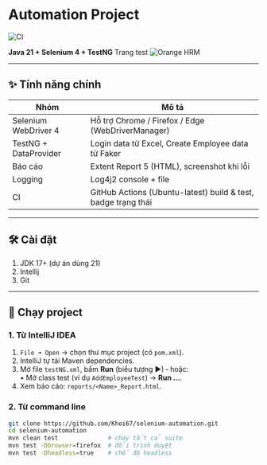 # Automation Project
![CI](https://github.com/Khoi67/selenium-automation/actions/workflows/ui-tests.yml/badge.svg)

**Java 21 + Selenium 4 + TestNG**
Trang test ![Orange HRM](https://opensource-demo.orangehrmlive.com/web/index.php/auth/login)

---

## ✨ Tính năng chính
| Nhóm | Mô tả |
|------|-------|
| Selenium WebDriver 4 | Hỗ trợ Chrome / Firefox / Edge (WebDriverManager) |
| TestNG + DataProvider | Login data từ Excel, Create Employee data từ Faker |
| Báo cáo | Extent Report 5 (HTML), screenshot khi lỗi |
| Logging | Log4j2 console + file |
| CI | GitHub Actions (Ubuntu-latest) build & test, badge trạng thái |

---

## 🛠 Cài đặt

1. JDK 17+ (dự án dùng 21)
2. Intellij
3. Git

---

## 🚀 Chạy project

### 1. Từ **IntelliJ IDEA**

1. `File ➜ Open` → chọn thư mục project (có `pom.xml`).
2. IntelliJ tự tải Maven dependencies.
3. Mở file `testNG.xml`, bấm **Run** (biểu tượng ▶) ‑ hoặc:  
   • Mở class test (ví dụ `AddEmployeeTest`) → **Run …**.
4. Xem báo cáo: `reports/<Name>_Report.html`.

### 2. Từ command line

```bash
git clone https://github.com/Khoi67/selenium-automation.git
cd selenium-automation
mvn clean test              # chạy tất cả suite
mvn test -Dbrowser=firefox  # đổi trình duyệt
mvn test -Dheadless=true    # chế độ headless
